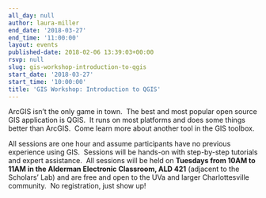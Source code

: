 ```yaml
---
all_day: null
author: laura-miller
end_date: '2018-03-27'
end_time: '11:00:00'
layout: events
published-date: 2018-02-06 13:39:03+00:00
rsvp: null
slug: gis-workshop-introduction-to-qgis
start_date: '2018-03-27'
start_time: '10:00:00'
title: 'GIS Workshop: Introduction to QGIS'
---
```


ArcGIS isn’t the only game in town.  The best and most popular open source GIS application is QGIS.  It runs on most platforms and does some things better than ArcGIS.  Come learn more about another tool in the GIS toolbox.

All sessions are one hour and assume participants have no previous experience using GIS.  Sessions will be hands-on with step-by-step tutorials and expert assistance.  All sessions will be held on **Tuesdays from 10AM to 11AM in the Alderman Electronic Classroom, ALD 421** (adjacent to the Scholars’ Lab) and are free and open to the UVa and larger Charlottesville community.  No registration, just show up!
